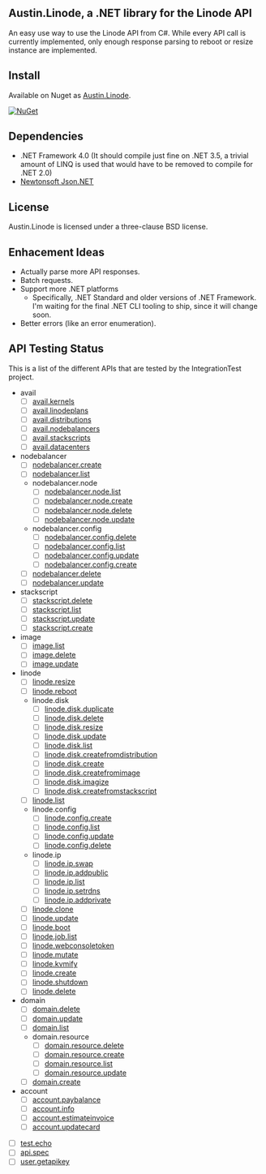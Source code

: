 Austin.Linode, a .NET library for the Linode API
------------------------------------------------

An easy use way to use the Linode API from C#.  While every API call is currently
implemented, only enough response parsing to reboot or resize instance are implemented.

Install
-------

Available on Nuget as [Austin.Linode](https://www.nuget.org/packages/Austin.Linode/).

[![NuGet](https://img.shields.io/nuget/v/Austin.Linode.svg)](https://www.nuget.org/packages/Austin.Linode/)

Dependencies
------------

 - .NET Framework 4.0 (It should compile just fine on .NET 3.5, a trivial amount of LINQ is used that would have to be removed to compile for .NET 2.0)
 - [Newtonsoft Json.NET](http://www.newtonsoft.com/json)


License
-------

Austin.Linode is licensed under a three-clause BSD license.

Enhacement Ideas
----------------

 - Actually parse more API responses.
 - Batch requests.
 - Support more .NET platforms
   - Specifically, .NET Standard and older versions of .NET Framework. I'm
     waiting for the final .NET CLI tooling to ship, since it will change soon.
 - Better errors (like an error enumeration).

API Testing Status
------------------

This is a list of the different APIs that are tested by the IntegrationTest project.

- avail
  - [ ] [avail.kernels](https://www.linode.com/api/utility/avail.kernels)
  - [ ] [avail.linodeplans](https://www.linode.com/api/utility/avail.linodeplans)
  - [ ] [avail.distributions](https://www.linode.com/api/utility/avail.distributions)
  - [ ] [avail.nodebalancers](https://www.linode.com/api/utility/avail.nodebalancers)
  - [ ] [avail.stackscripts](https://www.linode.com/api/utility/avail.stackscripts)
  - [ ] [avail.datacenters](https://www.linode.com/api/utility/avail.datacenters)
- nodebalancer
  - [ ] [nodebalancer.create](https://www.linode.com/api/nodebalancer/nodebalancer.create)
  - [ ] [nodebalancer.list](https://www.linode.com/api/nodebalancer/nodebalancer.list)
  - nodebalancer.node
    - [ ] [nodebalancer.node.list](https://www.linode.com/api/nodebalancer/nodebalancer.node.list)
    - [ ] [nodebalancer.node.create](https://www.linode.com/api/nodebalancer/nodebalancer.node.create)
    - [ ] [nodebalancer.node.delete](https://www.linode.com/api/nodebalancer/nodebalancer.node.delete)
    - [ ] [nodebalancer.node.update](https://www.linode.com/api/nodebalancer/nodebalancer.node.update)
  - nodebalancer.config
    - [ ] [nodebalancer.config.delete](https://www.linode.com/api/nodebalancer/nodebalancer.config.delete)
    - [ ] [nodebalancer.config.list](https://www.linode.com/api/nodebalancer/nodebalancer.config.list)
    - [ ] [nodebalancer.config.update](https://www.linode.com/api/nodebalancer/nodebalancer.config.update)
    - [ ] [nodebalancer.config.create](https://www.linode.com/api/nodebalancer/nodebalancer.config.create)
  - [ ] [nodebalancer.delete](https://www.linode.com/api/nodebalancer/nodebalancer.delete)
  - [ ] [nodebalancer.update](https://www.linode.com/api/nodebalancer/nodebalancer.update)
- stackscript
  - [ ] [stackscript.delete](https://www.linode.com/api/stackscript/stackscript.delete)
  - [ ] [stackscript.list](https://www.linode.com/api/stackscript/stackscript.list)
  - [ ] [stackscript.update](https://www.linode.com/api/stackscript/stackscript.update)
  - [ ] [stackscript.create](https://www.linode.com/api/stackscript/stackscript.create)
- image
  - [ ] [image.list](https://www.linode.com/api/image/image.list)
  - [ ] [image.delete](https://www.linode.com/api/image/image.delete)
  - [ ] [image.update](https://www.linode.com/api/image/image.update)
- linode
  - [ ] [linode.resize](https://www.linode.com/api/linode/linode.resize)
  - [ ] [linode.reboot](https://www.linode.com/api/linode/linode.reboot)
  - linode.disk
    - [ ] [linode.disk.duplicate](https://www.linode.com/api/linode/linode.disk.duplicate)
    - [ ] [linode.disk.delete](https://www.linode.com/api/linode/linode.disk.delete)
    - [ ] [linode.disk.resize](https://www.linode.com/api/linode/linode.disk.resize)
    - [ ] [linode.disk.update](https://www.linode.com/api/linode/linode.disk.update)
    - [ ] [linode.disk.list](https://www.linode.com/api/linode/linode.disk.list)
    - [ ] [linode.disk.createfromdistribution](https://www.linode.com/api/linode/linode.disk.createfromdistribution)
    - [ ] [linode.disk.create](https://www.linode.com/api/linode/linode.disk.create)
    - [ ] [linode.disk.createfromimage](https://www.linode.com/api/linode/linode.disk.createfromimage)
    - [ ] [linode.disk.imagize](https://www.linode.com/api/linode/linode.disk.imagize)
    - [ ] [linode.disk.createfromstackscript](https://www.linode.com/api/linode/linode.disk.createfromstackscript)
  - [ ] [linode.list](https://www.linode.com/api/linode/linode.list)
  - linode.config
    - [ ] [linode.config.create](https://www.linode.com/api/linode/linode.config.create)
    - [ ] [linode.config.list](https://www.linode.com/api/linode/linode.config.list)
    - [ ] [linode.config.update](https://www.linode.com/api/linode/linode.config.update)
    - [ ] [linode.config.delete](https://www.linode.com/api/linode/linode.config.delete)
  - linode.ip
    - [ ] [linode.ip.swap](https://www.linode.com/api/linode/linode.ip.swap)
    - [ ] [linode.ip.addpublic](https://www.linode.com/api/linode/linode.ip.addpublic)
    - [ ] [linode.ip.list](https://www.linode.com/api/linode/linode.ip.list)
    - [ ] [linode.ip.setrdns](https://www.linode.com/api/linode/linode.ip.setrdns)
    - [ ] [linode.ip.addprivate](https://www.linode.com/api/linode/linode.ip.addprivate)
  - [ ] [linode.clone](https://www.linode.com/api/linode/linode.clone)
  - [ ] [linode.update](https://www.linode.com/api/linode/linode.update)
  - [ ] [linode.boot](https://www.linode.com/api/linode/linode.boot)
  - [ ] [linode.job.list](https://www.linode.com/api/linode/linode.job.list)
  - [ ] [linode.webconsoletoken](https://www.linode.com/api/linode/linode.webconsoletoken)
  - [ ] [linode.mutate](https://www.linode.com/api/linode/linode.mutate)
  - [ ] [linode.kvmify](https://www.linode.com/api/linode/linode.kvmify)
  - [ ] [linode.create](https://www.linode.com/api/linode/linode.create)
  - [ ] [linode.shutdown](https://www.linode.com/api/linode/linode.shutdown)
  - [ ] [linode.delete](https://www.linode.com/api/linode/linode.delete)
- domain
  - [ ] [domain.delete](https://www.linode.com/api/domain/domain.delete)
  - [ ] [domain.update](https://www.linode.com/api/domain/domain.update)
  - [ ] [domain.list](https://www.linode.com/api/domain/domain.list)
  - domain.resource
    - [ ] [domain.resource.delete](https://www.linode.com/api/domain/domain.resource.delete)
    - [ ] [domain.resource.create](https://www.linode.com/api/domain/domain.resource.create)
    - [ ] [domain.resource.list](https://www.linode.com/api/domain/domain.resource.list)
    - [ ] [domain.resource.update](https://www.linode.com/api/domain/domain.resource.update)
  - [ ] [domain.create](https://www.linode.com/api/domain/domain.create)
- account
  - [ ] [account.paybalance](https://www.linode.com/api/account/account.paybalance)
  - [ ] [account.info](https://www.linode.com/api/account/account.info)
  - [ ] [account.estimateinvoice](https://www.linode.com/api/account/account.estimateinvoice)
  - [ ] [account.updatecard](https://www.linode.com/api/account/account.updatecard)
- [ ] [test.echo](https://www.linode.com/api/utility/test.echo)
- [ ] [api.spec](https://www.linode.com/api/utility/api.spec)
- [ ] [user.getapikey](https://www.linode.com/api/user/user.getapikey)
